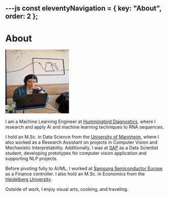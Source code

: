 ---js
const eleventyNavigation = {
	key: "About",
	order: 2
};
---
# About
<img src="../public/img/profile.png" alt="Profile Picture" style="width: 200px; height: 200px;">

I am a Machine Learning Engineer at [Hummingbird Diagnostics](https://www.hummingbird-diagnostics.com), where I research and apply AI and machine learning techniques to RNA sequences. 

I hold an M.Sc. in Data Science from the [University of Mannheim](https://www.uni-mannheim.de/en), where I also worked as a Research Assistant on projects in Computer Vision and Mechanistic Interpretability. 
Additionally, I was at [SAP](https://www.sap.com/) as a Data Scientist student, developing prototypes for computer vision application and supporting NLP projects.

Before pivoting fully to AI/ML, I worked at [Samsung Semiconductor Europe](https://semiconductor.samsung.com/emea/) as a Finance controller. I also hold an M.Sc. in Economics from the [Heidelberg University](https://www.uni-heidelberg.de/en).

Outside of work, I enjoy visual arts, cooking, and traveling.